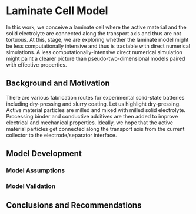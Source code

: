 # Laminate Cell Model
In this work, we conceive a laminate cell where the active material and the solid electrolyte are connected along the transport axis and thus are not tortuous. At this, stage, we are exploring whether the laminate model might be less computationally intensive and thus is tractable with direct numerical simulations. A less computationally-intensive direct numerical simulation might paint a clearer picture than pseudo-two-dimensional models paired with effective properties.

## Background and Motivation
There are various fabrication routes for experimental solid-state batteries including dry-pressing and slurry coating. Let us highlight dry-pressing. Active material particles are milled and mixed with milled solid electrolyte. Processing binder and conductive additives are then added to improve electrical and mechanical properties. Ideally, we hope that the active material particles get connected along the transport axis from the current collector to the electrode/separator interface.
## Model Development
### Model Assumptions
### Model Validation
## Conclusions and Recommendations